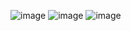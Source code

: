 ![image](https://github.com/cyber-evangelists/orm-prisma-next-js-graphql-crud/assets/118195752/041189fb-5499-4b75-a028-f93ba540d4fc)
![image](https://github.com/cyber-evangelists/orm-prisma-next-js-graphql-crud/assets/118195752/c4f11039-ee64-4fb6-b7bc-cc76a10df882)
![image](https://github.com/cyber-evangelists/orm-prisma-next-js-graphql-crud/assets/118195752/c57d5e08-b95d-4f4c-a992-58417adcb94c)
